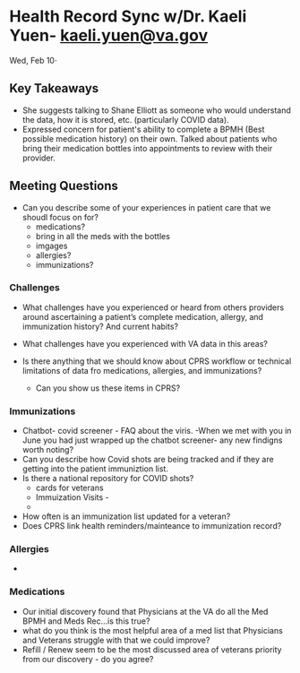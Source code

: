 # Health Record Sync w/Dr. Kaeli Yuen- kaeli.yuen@va.gov
Wed, Feb 10⋅

## Key Takeaways
* She suggests talking to Shane Elliott as someone who would understand the data, how it is stored, etc. (particularly COVID data).
* Expressed concern for patient's ability to complete a BPMH (Best possible medication history) on their own. Talked about patients who bring their medication bottles into appointments to review with their provider. 

## Meeting Questions
* Can you describe some of your experiences in patient care that we shoudl focus on for?
    * medications?
    - bring in all the meds with the bottles 
    - imgages 
    * allergies?
    * immunizations?

###  Challenges
* What challenges have you experienced or heard from others providers around ascertaining a patient’s complete medication, allergy, and immunization history? And current habits?
* What challenges have you experienced with VA data in this areas?

* Is there anything that we should know about CPRS workflow or technical limitations of data fro medications, allergies, and immunizations?
    * Can you show us these items in CPRS?

### Immunizations
* Chatbot- covid screener - FAQ about the viris. -When we met with you in June you had just wrapped up the chatbot screener- any new findigns worth noting? 
* Can you describe how Covid shots are being tracked and if they are getting into the patient immuniztion list.
* Is there a national repository for COVID shots?
   - cards for veterans
   - Immuization Visits -
   - 
* How often is an immunization list updated for a veteran? 
* Does CPRS link health reminders/mainteance to immunization record? 

### Allergies
* 

### Medications
* Our initial discovery found that Physicians at the VA do all the Med BPMH and Meds Rec...is this true?
* what do you think is the most helpful area of a med list that Physicians and Veterans struggle with that we could improve?
* Refill / Renew seem to be the most discussed area of veterans priority from our discovery - do you agree? 


    
    
